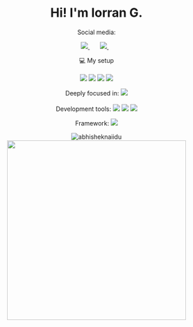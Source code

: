 <h1 align='center'>
  Hi! I'm Iorran G.
</h1>

<p align='center'>
  Social media:
</p>



<p align='center'>
  
  <a href="https://www.linkedin.com/in/iorran-gabrieli-57a1b91a7/">
    <img src="https://img.shields.io/badge/linkedin-%230077B5.svg?&style=for-the-badge&logo=linkedin&logoColor=white" />
  </a>&nbsp;&nbsp;
  </a>&nbsp;&nbsp;  
  <a href="https://www.facebook.com/iorran.gabriele/">
    <a href='mailto:iorran.gv@hotmail.com'><img src="https://img.shields.io/badge/Microsoft_Outlook-0078D4?style=for-the-badge&logo=microsoft-outlook&logoColor=white"/>
  </a>&nbsp;&nbsp;  
</p>

<p align='center'>
  💻 My setup<br/><br/>
  <img src="https://img.shields.io/badge/windows-%230078D6.svg?&style=for-the-badge&logo=windows&logoColor=white" />
  <img src="https://img.shields.io/badge/AMD-Ryzen_5_3400G-ED1C24?style=for-the-badge&logo=amd&logoColor=white" />
  <img src="https://img.shields.io/badge/RAM-16GB-%230071C5.svg?&style=for-the-badge&logoColor=white" />
  <img src="https://img.shields.io/badge/NVIDIA-GTX1650-76B900?style=for-the-badge&logo=nvidia&logoColor=white" />
</p>

<p align='center'>
  Deeply focused in: <img src="https://img.shields.io/badge/Java-ED8B00?style=for-the-badge&logo=java&logoColor=white"/>
  <br>
  <br>
  Development tools: <img src="https://img.shields.io/badge/Eclipse-2C2255?style=for-the-badge&logo=eclipse&logoColor=white"/>
  <img src="https://img.shields.io/badge/Visual_Studio_Code-0078D4?style=for-the-badge&logo=visual%20studio%20code&logoColor=white"/>
  <img src="https://img.shields.io/badge/IntelliJIDEA-000000.svg?style=for-the-badge&logo=intellij-idea&logoColor=white"/>
</p>
<p align='center'>
  Framework: <img src="https://img.shields.io/badge/Spring-6DB33F?style=for-the-badge&logo=spring&logoColor=white"/>
  <br>
</p>
<p align="center"> <img src="https://github-readme-stats.vercel.app/api?username=yIorran&show_icons=true&theme=gotham" alt="abhisheknaiidu" />
  <a href="#"><img src="https://github-readme-stats.vercel.app/api/top-langs/?username=yIorran&layout=compact&theme=tokyonight" width="412"></a>
  
  



<!--
**Ilorran/Ilorran** is a ✨ _special_ ✨ repository because its `README.md` (this file) appears on your GitHub profile.

Here are some ideas to get you started:

- 🔭 I’m currently working on ...
- 🌱 I’m currently learning ...
- 👯 I’m looking to collaborate on ...
- 🤔 I’m looking for help with ...
- 💬 Ask me about ...
- 📫 How to reach me: ...
- 😄 Pronouns: ...
- ⚡ Fun fact: ...
-->
